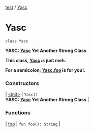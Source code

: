 [test](../index.md) / [Yasc](./index.md)

# Yasc

`class Yasc`

**YASC: [Yasc](./index.md) Yet Another Strong Class**

**This class, [Yasc](./index.md) *is* just meh.**

**For a semicolon; [Yasc.foo](foo.md) is for you!.**

### Constructors

| [&lt;init&gt;](-init-.md) | `Yasc()`<br>**YASC: [Yasc](./index.md) Yet Another Strong Class** |

### Functions

| [foo](foo.md) | `fun foo(): String` |

